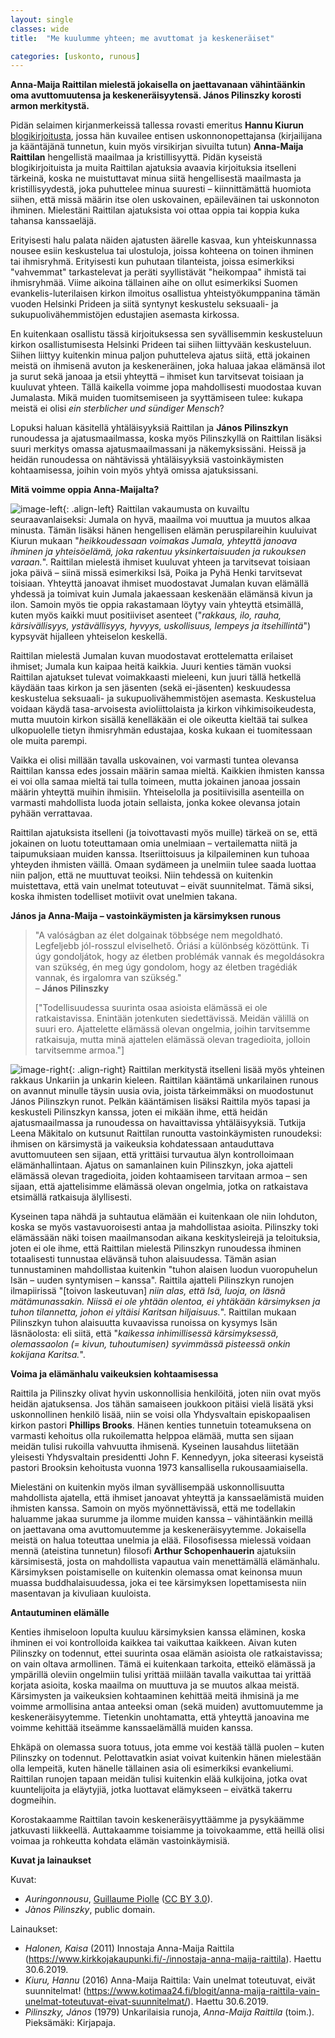 ```yaml
---
layout: single
classes: wide
title:  "Me kuulumme yhteen; me avuttomat ja keskeneräiset"

categories: [uskonto, runous]
---
```


**Anna-Maija Raittilan mielestä jokaisella on jaettavanaan vähintäänkin oma avuttomuutensa ja keskeneräisyytensä. János Pilinszky korosti armon merkitystä.**

Pidän selaimen kirjanmerkeissä tallessa rovasti emeritus **Hannu Kiurun** [blogikirjoitusta](https://www.kotimaa24.fi/blogit/anna-maija-raittila-vain-unelmat-toteutuvat-eivat-suunnitelmat/), jossa hän kuvailee entisen uskonnonopettajansa (kirjailijana ja kääntäjänä tunnetun, kuin myös virsikirjan sivuilta tutun) **Anna-Maija Raittilan** hengellistä maailmaa ja kristillisyyttä. Pidän kyseistä blogikirjoituista ja muita Raittilan ajatuksia avaavia kirjoituksia itselleni tärkeinä, koska ne muistuttavat minua siitä hengellisestä maailmasta ja kristillisyydestä, joka puhuttelee minua suuresti – kiinnittämättä huomiota siihen, että missä määrin itse olen uskovainen, epäileväinen tai uskonnoton ihminen. Mielestäni Raittilan ajatuksista voi ottaa oppia tai koppia kuka tahansa kanssaeläjä.

Erityisesti halu palata näiden ajatusten äärelle kasvaa, kun yhteiskunnassa nousee esiin keskustelua tai ulostuloja, joissa kohteena on toinen ihminen tai ihmisryhmä. Erityisesti kun puhutaan tilanteista, joissa esimerkiksi "vahvemmat" tarkastelevat ja peräti syyllistävät "heikompaa" ihmistä tai ihmisryhmää. Viime aikoina tällainen aihe on ollut esimerkiksi Suomen evankelis-luterilaisen kirkon ilmoitus osallistua yhteistyökumppanina tämän vuoden Helsinki Prideen ja siitä syntynyt keskustelu seksuaali- ja sukupuolivähemmistöjen edustajien asemasta kirkossa.

En kuitenkaan osallistu tässä kirjoituksessa sen syvällisemmin keskusteluun kirkon osallistumisesta Helsinki Prideen tai siihen liittyvään keskusteluun. Siihen liittyy kuitenkin minua paljon puhutteleva ajatus siitä, että jokainen meistä on ihmisenä avuton ja keskeneräinen, joka haluaa jakaa elämänsä ilot ja surut sekä janoaa ja etsii yhteyttä – ihmiset kun tarvitsevat toisiaan ja kuuluvat yhteen. Tällä kaikella voimme jopa mahdollisesti muodostaa kuvan Jumalasta. Mikä muiden tuomitsemiseen ja syyttämiseen tulee: kukapa meistä ei olisi *ein sterblicher und sündiger Mensch*?

Lopuksi haluan käsitellä yhtäläisyyksiä Raittilan ja **János Pilinszkyn** runoudessa ja ajatusmaailmassa, koska myös Pilinszkyllä on Raittilan lisäksi suuri merkitys omassa ajatusmaailmassani ja näkemyksissäni. Heissä ja heidän runoudessa on nähtävissä yhtäläisyyksiä vastoinkäymisten kohtaamisessa, joihin voin myös yhtyä omissa ajatuksissani.

**Mitä voimme oppia Anna-Maijalta?**

![image-left](https://i.imgur.com/IJ54qAp.jpg){: .align-left}
Raittilan vakaumusta on kuvailtu seuraavanlaiseksi: Jumala on hyvä, maailma voi muuttua ja muutos alkaa minusta. Tämän lisäksi hänen hengellisen elämän peruspilareihin kuuluivat Kiurun mukaan "*heikkoudessaan voimakas Jumala, yhteyttä janoava ihminen ja yhteisöelämä, joka rakentuu yksinkertaisuuden ja rukouksen varaan.*". Raittilan mielestä ihmiset kuuluvat yhteen ja tarvitsevat toisiaan joka päivä – siinä missä esimerkiksi Isä, Poika ja Pyhä Henki tarvitsevat toisiaan. Yhteyttä janoavat ihmiset muodostavat Jumalan kuvan elämällä yhdessä ja toimivat kuin Jumala jakaessaan keskenään elämänsä kivun ja ilon. Samoin myös tie oppia rakastamaan löytyy vain yhteyttä etsimällä, kuten myös kaikki muut positiiviset asenteet ("*rakkaus, ilo, rauha, kärsivällisyys, ystävällisyys, hyvyys, uskollisuus, lempeys ja itsehillintä*") kypsyvät hijalleen yhteiselon keskellä.

Raittilan mielestä Jumalan kuvan muodostavat erottelematta erilaiset ihmiset; Jumala kun kaipaa heitä kaikkia. Juuri kenties tämän vuoksi Raittilan ajatukset tulevat voimakkaasti mieleeni, kun juuri tällä hetkellä käydään taas kirkon ja sen jäsenten (sekä ei-jäsenten) keskuudessa keskustelua seksuaali- ja sukupuolivähemmistöjen asemasta. Keskustelua voidaan käydä tasa-arvoisesta avioliittolaista ja kirkon vihkimisoikeudesta, mutta muutoin kirkon sisällä kenelläkään ei ole oikeutta kieltää tai sulkea ulkopuolelle tietyn ihmisryhmän edustajaa, koska kukaan ei tuomitessaan ole muita parempi.

Vaikka ei olisi millään tavalla uskovainen, voi varmasti tuntea olevansa Raittilan kanssa edes jossain määrin samaa mieltä. Kaikkien ihmisten kanssa ei voi olla samaa mieltä tai tulla toimeen, mutta jokainen janoaa jossain määrin yhteyttä muihin ihmisiin. Yhteiselolla ja positiivisilla asenteilla on varmasti mahdollista luoda jotain sellaista, jonka kokee olevansa jotain pyhään verrattavaa.

Raittilan ajatuksista itselleni (ja toivottavasti myös muille) tärkeä on se, että jokainen on luotu toteuttamaan omia unelmiaan – vertailematta niitä ja taipumuksiaan muiden kanssa. Itseriittoisuus ja kilpaileminen kun tuhoaa yhteyden ihmisten väillä. Omaan sydämeen ja unelmiin tulee saada luottaa niin paljon, että ne muuttuvat teoiksi. Niin tehdessä on kuitenkin muistettava, että vain unelmat toteutuvat – eivät suunnitelmat. Tämä siksi, koska ihmisten todelliset motiivit ovat unelmien takana.

**János ja Anna-Maija – vastoinkäymisten ja kärsimyksen runous**

>"A valóságban az élet dolgainak többsége nem megoldható. Legfeljebb jól-rosszul elviselhető. Óriási a különbség közöttünk. Ti úgy gondoljátok, hogy az életben problémák vannak és megoldásokra van szükség, én meg úgy gondolom, hogy az életben tragédiák vannak, és irgalomra van szükség."  
>– **János Pilinszky**
>
>["Todellisuudessa suurinta osaa asioista elämässä ei ole ratkaistavissa. Enintään jotenkuten siedettävissä. Meidän välillä on suuri ero. Ajattelette elämässä olevan ongelmia, joihin tarvitsemme ratkaisuja, mutta minä ajattelen elämässä olevan tragedioita, jolloin tarvitsemme armoa."]

![image-right](https://i.imgur.com/Kqaru5N.jpg){: .align-right}
Raittilan merkitystä itselleni lisää myös yhteinen rakkaus Unkariin ja unkarin kieleen. Raittilan kääntämä unkarilainen runous on avannut minulle täysin uusia ovia, joista tärkeimmäksi on muodostunut János Pilinszkyn runot. Pelkän kääntämisen lisäksi Raittila myös tapasi ja keskusteli Pilinszkyn kanssa, joten ei mikään ihme, että heidän ajatusmaailmassa ja runoudessa on havaittavissa yhtäläisyyksiä. Tutkija Leena Mäkitalo on kutsunut Raittilan runoutta vastoinkäymisten runoudeksi: ihmisen on kärsimystä ja vaikeuksia kohdatessaan antauduttava avuttomuuteen sen sijaan, että yrittäisi turvautua älyn kontrolloimaan elämänhallintaan. Ajatus on samanlainen kuin Pilinszkyn, joka ajatteli elämässä olevan tragedioita, joiden kohtaamiseen tarvitaan armoa – sen sijaan, että ajattelisimme elämässä olevan ongelmia, jotka on ratkaistava etsimällä ratkaisuja älyllisesti.

Kyseinen tapa nähdä ja suhtautua elämään ei kuitenkaan ole niin lohduton, koska se myös vastavuoroisesti antaa ja mahdollistaa asioita. Pilinszky toki elämässään näki toisen maailmansodan aikana keskitysleirejä ja teloituksia, joten ei ole ihme, että Raittilan mielestä Pilinszkyn runoudessa ihminen totaalisesti tunnustaa elävänsä tuhon alaisuudessa. Tämän asian tunnustaminen mahdollistaa kuitenkin "tuhon alaisen luodun vuoropuhelun Isän – uuden syntymisen – kanssa". Raittila ajatteli Pilinszkyn runojen ilmapiirissä "[toivon laskeutuvan] *niin alas, että Isä, luoja, on läsnä mätämunassakin. Niissä ei ole yhtään olentoa, ei yhtäkään kärsimyksen ja tuhon tilannetta, johon ei yltäisi Karitsan hiljaisuus.*". Raittilan mukaan Pilinszkyn tuhon alaisuutta kuvaavissa runoissa on kysymys Isän läsnäolosta: eli siitä, että "*kaikessa inhimillisessä kärsimyksessä, olemassaolon (= kivun, tuhoutumisen) syvimmässä pisteessä onkin kokijana Karitsa.*".

**Voima ja elämänhalu vaikeuksien kohtaamisessa**

Raittila ja Pilinszky olivat hyvin uskonnollisia henkilöitä, joten niin ovat myös heidän ajatuksensa. Jos tähän samaiseen joukkoon pitäisi vielä lisätä yksi uskonnollinen henkilö lisää, niin se voisi olla Yhdysvaltain episkopaalisen kirkon pastori **Phillips Brooks**. Hänen kenties tunnetuin toteamuksena on varmasti kehoitus olla rukoilematta helppoa elämää, mutta sen sijaan meidän tulisi rukoilla vahvuutta ihmisenä. Kyseinen lausahdus liitetään yleisesti Yhdysvaltain presidentti John F. Kennedyyn, joka siteerasi kyseistä pastori Brooksin kehoitusta vuonna 1973 kansallisella rukousaamiaisella.

Mielestäni on kuitenkin myös ilman syvällisempää uskonnollisuutta mahdollista ajatella, että ihmiset janoavat yhteyttä ja kanssaelämistä muiden ihmisten kanssa. Samoin on myös myönnettävissä, että me todellakin haluamme jakaa surumme ja ilomme muiden kanssa – vähintäänkin meillä on jaettavana oma avuttomuutemme ja keskeneräisyytemme. Jokaisella meistä on halua toteuttaa unelmia ja elää. Filosofisessa mielessä voidaan mennä (ateistina tunnetun) filosofi **Arthur Schopenhauerin** ajatuksiin kärsimisestä, josta on mahdollista vapautua vain menettämällä elämänhalu. Kärsimyksen poistamiselle on kuitenkin olemassa omat keinonsa muun muassa buddhalaisuudessa, joka ei tee kärsimyksen lopettamisesta niin masentavan ja kivuliaan kuuloista.

**Antautuminen elämälle**

Kenties ihmiseloon lopulta kuuluu kärsimyksien kanssa eläminen, koska ihminen ei voi kontrolloida kaikkea tai vaikuttaa kaikkeen. Aivan kuten Pilinszky on todennut, ettei suurinta osaa elämän asioista ole ratkaistavissa; on vain oltava armollinen. Tämä ei kuitenkaan tarkoita, etteikö elämässä ja ympärillä oleviin ongelmiin tulisi yrittää miilään tavalla vaikuttaa tai yrittää korjata asioita, koska maailma on muuttuva ja se muutos alkaa meistä. Kärsimysten ja vaikeuksien kohtaaminen kehittää meitä ihmisinä ja me voimme armollisina antaa anteeksi oman (sekä muiden) avuttomuutemme ja keskeneräisyytemme. Tietenkin unohtamatta, että yhteyttä janoavina me voimme kehittää itseämme kanssaelämällä muiden kanssa.

Ehkäpä on olemassa suora totuus, jota emme voi kestää tällä puolen – kuten Pilinszky on todennut. Pelottavatkin asiat voivat kuitenkin hänen mielestään olla lempeitä, kuten hänelle tällainen asia oli esimerkiksi evankeliumi. Raittilan runojen tapaan meidän tulisi kuitenkin elää kulkijoina, jotka ovat kuuntelijoita ja eläytyjiä, jotka luottavat elämykseen – eivätkä takerru dogmeihin.

Korostakaamme Raittilan tavoin keskeneräisyyttäämme ja pysykäämme jatkuvasti liikkeellä. Auttakaamme toisiamme ja toivokaamme, että heillä olisi voimaa ja rohkeutta kohdata elämän vastoinkäymisiä.

**Kuvat ja lainaukset**

Kuvat:
- *Auringonnousu*, [Guillaume Piolle](https://commons.wikimedia.org/wiki/File:Soleil_couchant_sur_le_Vercors.jpg) ([CC BY 3.0](https://creativecommons.org/licenses/by/3.0/deed.fi)).
- *Jànos Pilinszky*, public domain.

Lainaukset:
- *Halonen, Kaisa* (2011) Innostaja Anna-Maija Raittila (https://www.kirkkojakaupunki.fi/-/innostaja-anna-maija-raittila). Haettu 30.6.2019.
- *Kiuru, Hannu* (2016) Anna-Maija Raittila: Vain unelmat toteutuvat, eivät suunnitelmat! (https://www.kotimaa24.fi/blogit/anna-maija-raittila-vain-unelmat-toteutuvat-eivat-suunnitelmat/). Haettu 30.6.2019.
- *Pilinszky, János* (1979) Unkarilaisia runoja, *Anna-Maija Raittila* (toim.). Pieksämäki: Kirjapaja.
